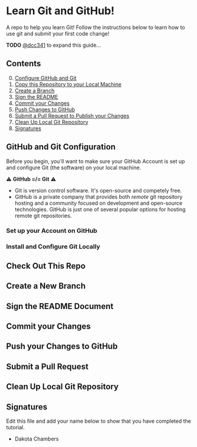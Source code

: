 # Learn Git and GitHub!

A repo to help you learn Git! Follow the instructions below to learn how to use
git and submit your first code change!

**TODO** [@dcc341](https://github.uwhealth.wisc.edu/dcc341) to expand this guide...

## Contents
0. [Configure GitHub and Git](#github-and-git-configuration)
1. [Copy this Repository to your Local Machine](#check-out-this-repo)
2. [Create a Branch](#create-a-new-branch)
3. [Sign the README](#sign-the-readme-document)
4. [Commit your Changes](#commit-your-changes)
5. [Push Changes to GitHub](#push-your-changes-to-github)
6. [Submit a Pull Request to Publish your Changes](#submit-a-pull-request)
7. [Clean Up Local Git Repository](#clean-up-local-git-repository)
8. [Signatures](#signatures)


## GitHub and Git Configuration

Before you begin, you'll want to make sure your GitHub Account is set up
and configure Git (the software) on your local machine.

:warning: **GitHub =/= Git** :warning:
* Git is version control software. It's open-source and competely free.
* GitHub is a private company that provides both *remote* git repository hosting
and a community focused on development and open-source technologies. GitHub is
just one of several popular options for hosting remote git repositories.

### Set up your Account on GitHub

### Install and Configure Git Locally


## Check Out This Repo

## Create a New Branch

## Sign the README Document

## Commit your Changes

## Push your Changes to GitHub

## Submit a Pull Request

## Clean Up Local Git Repository

## Signatures

Edit this file and add your name below to show that you have completed the tutorial.

* Dakota Chambers

